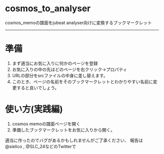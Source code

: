 # cosmos_to_analyser
cosmos_memoの譜面をjubeat analyser向けに変換するブックマークレット

***
# 準備
1. まず適当にお気に入りに何かのページを登録  
1. お気に入りの中の先ほどのページを右クリック→プロパティ  
1. URLの部分をsrcファイルの中身に差し替えます。  
1. このとき、ページの名前をそのブックマークレットとわかりやすい名前に変更すると良いでしょう。

# 使い方(実践編)
1. cosmos memoの譜面ページを開く
1. 準備したブックマークレットをお気に入りから開く。

適当に作ったのでバグがあるかもしれませんがご了承ください、
報告は@sielico ,  @SLC_24などのTwitterで
